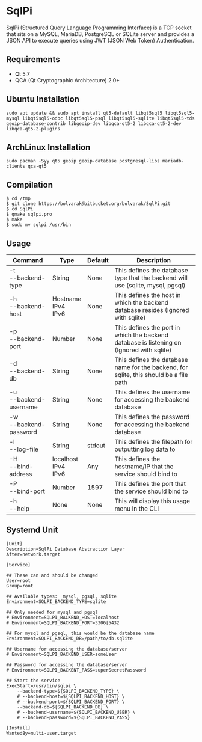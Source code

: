 # SqlPi
SqlPi (Structured Query Language Programming Interface) is a TCP socket that sits on a MySQL, MariaDB, PostgreSQL or SQLite server and provides a JSON API to execute queries using JWT (JSON Web Token) Authentication.

## Requirements
 - Qt 5.7
 - QCA (Qt Cryptographic Architecture) 2.0+

## Ubuntu Installation
```
sudo apt update && sudo apt install qt5-default libqt5sql5 libqt5sql5-mysql libqt5sql5-odbc libqt5sql5-psql libqt5sql5-sqlite libqt5sql5-tds geoip-database-contrib libgeoip-dev libqca-qt5-2 libqca-qt5-2-dev libqca-qt5-2-plugins
```

## ArchLinux Installation

```
sudo pacman -Syy qt5 geoip geoip-database postgresql-libs mariadb-clients qca-qt5
```

## Compilation
```
$ cd /tmp
$ git clone https://bolvarak@bitbucket.org/bolvarak/SqlPi.git
$ cd SqlPi
$ qmake sqlpi.pro
$ make
$ sudo mv sqlpi /usr/bin
```

## Usage

| Command                  | Type                      | Default | Description                                                                               |
| ------------------------ | ------------------------- | ------- | ----------------------------------------------------------------------------------------- |
| -t<br>--backend-type     | String                    | None    | This defines the database type that the backend will use (sqlite, mysql, pgsql)           |
| -h<br>--backend-host     | Hostname<br>IPv4<br>IPv6  | None    | This defines the host in which the backend database resides (Ignored with sqlite)         |
| -p<br>--backend-port     | Number                    | None    | This defines the port in which the backend database is listening on (Ignored with sqlite) |
| -d<br>--backend-db       | String                    | None    | This defines the database name for the backend, for sqlite, this should be a file path    |
| -u<br>--backend-username | String                    | None    | This defines the username for accessing the backend database                              |
| -w<br>--backend-password | String                    | None    | This defines the password for accessing the backend database                              |
| -l<br>--log-file         | String                    | stdout  | This defines the filepath for outputting log data to                                      |
| -H<br>--bind-address     | localhost<br>IPv4<br>IPv6 | Any     | This defines the hostname/IP that the service should bind to                              |
| -P<br>--bind-port        | Number                    | 1597    | This defines the port that the service should bind to                                     |
| -h<br>--help             | None                      | None    | This will display this usage menu in the CLI                                              |

## Systemd Unit
```
[Unit]
Description=SqlPi Database Abstraction Layer
After=network.target

[Service]

## These can and should be changed
User=root
Group=root

## Available types:  mysql, pgsql, sqlite
Environment=SQLPI_BACKEND_TYPE=sqlite

## Only needed for mysql and pgsql
# Environment=SQLPI_BACKEND_HOST=localhost
# Environment=SQLPI_BACKEND_PORT=3306|5432

## For mysql and pgsql, this would be the database name
Environment=SQLPI_BACKEND_DB=/path/to/db.sqlite

## Username for accessing the database/server
# Environment=SQLPI_BACKEND_USER=someUser

## Password for accessing the database/server
# Environment=SQLPI_BACKENT_PASS=superSecretPassword

## Start the service
ExecStart=/usr/bin/sqlpi \
    --backend-type=${SQLPI_BACKEND_TYPE} \
	# --backend-host=${SQLPI_BACKEND_HOST} \
	# --backend-port=${SQLPI_BACKEND_PORT} \
	--backend-db=${SQLPI_BACKEND_DB} \
	# --backend-username=${SQLPI_BACKEND_USER} \
	# --backend-password=${SQLPI_BACKEND_PASS}

[Install]
WantedBy=multi-user.target
```
